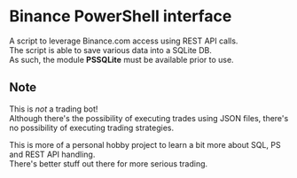 # Binance PowerShell interface
A script to leverage Binance.com access using REST API calls.  
The script is able to save various data into a SQLite DB.  
As such, the module **PSSQLite** must be available prior to use.

## Note
This is *not* a trading bot!  
Although there's the possibility of executing trades using JSON files, there's no possibility of executing trading strategies.  

This is more of a personal hobby project to learn a bit more about SQL, PS and REST API handling.  
There's better stuff out there for more serious trading.
